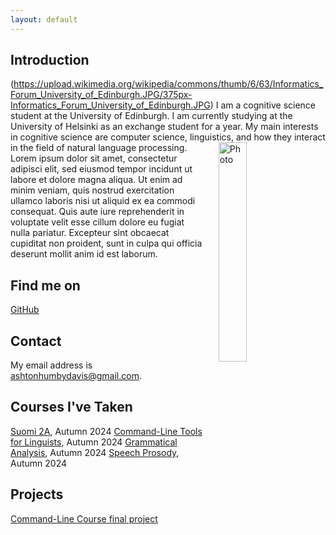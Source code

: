 ```yaml
---
layout: default
---
```


## Introduction
(https://upload.wikimedia.org/wikipedia/commons/thumb/6/63/Informatics_Forum_University_of_Edinburgh.JPG/375px-Informatics_Forum_University_of_Edinburgh.JPG)
I am a cognitive science student at the University of Edinburgh. I am currently studying at the University of Helsinki as an exchange student for a year. My main interests in cognitive science are computer science, linguistics, and how they interact in the field of natural language processing. <img src="assets/images/me.jpg" alt="Photo" hspace="20" width="30%" align="right"/> Lorem ipsum dolor sit amet, consectetur adipisci elit, sed eiusmod tempor incidunt ut labore et dolore magna aliqua. Ut enim ad minim veniam, quis nostrud exercitation ullamco laboris nisi ut aliquid ex ea commodi consequat. Quis aute iure reprehenderit in voluptate velit esse cillum dolore eu fugiat nulla pariatur. Excepteur sint obcaecat cupiditat non proident, sunt in culpa qui officia deserunt mollit anim id est laborum.

## Find me on

[GitHub](https://github.com/ashtonkhd)

## Contact

My email address is ashtonhumbydavis@gmail.com. 

## Courses I've Taken

[Suomi 2A](https://studies.helsinki.fi/kurssit/toteutus/hy-opt-cur-2425-142d337f-42c6-415d-8011-3af664024715/SUO-121), Autumn 2024
[Command-Line Tools for Linguists](https://studies.helsinki.fi/kurssit/toteutus/hy-opt-cur-2425-261401a1-c550-4436-91b9-7edf4a1a3b57/KIK-LG221), Autumn 2024
[Grammatical Analysis](https://studies.helsinki.fi/kurssit/toteutus/hy-opt-cur-2425-b593b466-cc30-4f26-8a0b-c19d6751005f/LDA-L328), Autumn 2024
[Speech Prosody](https://studies.helsinki.fi/kurssit/toteutus/hy-opt-cur-2425-373bda4f-70b8-4730-8206-76d0d7efad1b/LDA-P319), Autumn 2024

## Projects

[Command-Line Course final project](https://github.com/ashtonkhd/ashtonkhd.github.io)
